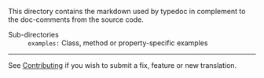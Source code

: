 This directory contains the markdown used by typedoc in complement to the doc-comments from the source code.

<dl>
    <dt>Sub-directories</dt>
    <dd><code>examples:</code> Class, method or property-specific examples</dd>
</dl>

---

See [Contributing](https://github.com/pjbatista/timecount/blob/master/CONTRIBUTING.md) if you wish to submit a fix, feature or new translation.
